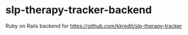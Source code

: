 # slp-therapy-tracker-backend
Ruby on Rails backend for https://github.com/kkredit/slp-therapy-tracker
